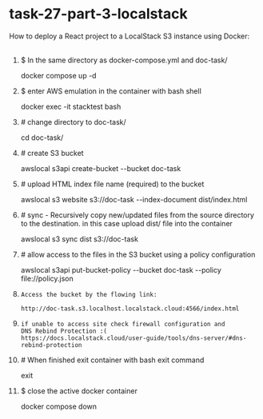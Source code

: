 # task-27-part-3-localstack
How to deploy a React project to a LocalStack S3 instance using Docker:<br><br>


01.  $  In the same directory as docker-compose.yml and doc-task/

        docker compose up -d

02.  $  enter AWS emulation in the container with bash shell

        docker exec -it stacktest bash

03.  \#  change directory to doc-task/

        cd doc-task/

04.  \#  create S3 bucket

        awslocal s3api create-bucket --bucket doc-task

05.  \#  upload HTML index file name (required) to the bucket
 
        awslocal s3 website s3://doc-task --index-document dist/index.html

06.  \#  sync - Recursively copy new/updated files from the source directory to the destination.
        in this case upload dist/ file into the container

        awslocal  s3 sync dist s3://doc-task

07.  \#  allow access to the files in the S3 bucket using a policy configuration

        awslocal s3api put-bucket-policy --bucket doc-task --policy file://policy.json


08.     Access the bucket by the flowing link:

        http://doc-task.s3.localhost.localstack.cloud:4566/index.html


09.     if unable to access site check firewall configuration and
        DNS Rebind Protection :(
        https://docs.localstack.cloud/user-guide/tools/dns-server/#dns-rebind-protection

10.  \#  When finished exit container with bash exit command

        exit

11.  $  close the active docker container

        docker compose down
